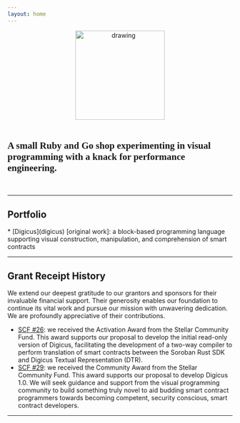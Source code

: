 ```yaml
---
layout: home
---
```

<link rel="preconnect" href="https://fonts.googleapis.com">
<link rel="preconnect" href="https://fonts.gstatic.com" crossorigin>
<link href="https://fonts.googleapis.com/css2?family=Playwrite+IT+Moderna:wght@100..400&display=swap" rel="stylesheet">


<center><img src="../images/DevelopmentFoundation_logo.png" alt="drawing" width="200"/></center>

<br>

<h2 style=" font-family: 'Playwrite IT Moderna', cursive"> A small Ruby and Go shop experimenting in visual programming with a knack for performance engineering. </h2>

<br>

***

<h2>Portfolio</h2>
* [Digicus](digicus) [original work]: a block-based programming language supporting visual construction, manipulation, and comprehension of smart contracts

***

<h2>Grant Receipt History</h2>

We extend our deepest gratitude to our grantors and sponsors for their invaluable financial support. Their generosity enables our foundation to continue its vital work and pursue our mission with unwavering dedication. We are profoundly appreciative of their contributions.

* [SCF #26](https://communityfund.stellar.org/project/digicus): we received the Activation Award from the Stellar Community Fund. This award supports our proposal to develop the initial read-only version of Digicus, facilitating the development of a two-way compiler to perform translation of smart contracts between the Soroban Rust SDK and Digicus Textual Representation (DTR).
* [SCF #29](https://communityfund.stellar.org/project/digicus): we received the Community Award from the Stellar Community Fund. This award supports our proposal to develop Digicus 1.0. We will seek guidance and support from the visual programming community to build something truly novel to aid budding smart contract programmers towards becoming competent, security conscious, smart contract developers.

***
